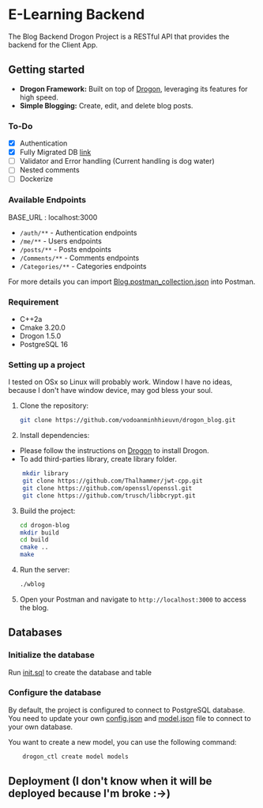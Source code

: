 # E-Learning Backend

The Blog Backend Drogon Project is a RESTful API that provides the backend for the Client App.

## Getting started

- **Drogon Framework:** Built on top of [Drogon](https://github.com/drogonframework/drogon), leveraging its features for high speed.
- **Simple Blogging:** Create, edit, and delete blog posts.

### To-Do

- [x] Authentication
- [x] Fully Migrated DB [link](https://github.com/tutorials24x7/blog-database-mysql)
- [ ] Validator and Error handling (Current handling is dog water)
- [ ] Nested comments
- [ ] Dockerize

### Available Endpoints

BASE_URL : localhost:3000

* `/auth/**` - Authentication endpoints
* `/me/**` - Users endpoints
* `/posts/**` - Posts endpoints
* `/Comments/**` - Comments endpoints
* `/Categories/**` - Categories endpoints

For more details you can import [Blog.postman_collection.json](Blog.postman_collection.json) into Postman.

### Requirement

- C++2a
- Cmake 3.20.0
- Drogon 1.5.0
- PostgreSQL 16

### Setting up a project

I tested on OSx so Linux will probably work. 
Window I have no ideas, because I don't have window device, may god bless your soul.

1. Clone the repository:

    ```bash
    git clone https://github.com/vodoanminhhieuvn/drogon_blog.git
    ```

2. Install dependencies:
- Please follow the instructions on [Drogon](https://github.com/drogonframework/drogon/wiki/ENG-02-Installation) to install Drogon.
- To add third-parties library, create library folder.
```bash
    mkdir library
    git clone https://github.com/Thalhammer/jwt-cpp.git
    git clone https://github.com/openssl/openssl.git
    git clone https://github.com/trusch/libbcrypt.git
````

3. Build the project:

    ```bash
    cd drogon-blog
    mkdir build
    cd build
    cmake ..
    make
    ```

4. Run the server:

    ```bash
    ./wblog
    ```

5. Open your Postman and navigate to `http://localhost:3000` to access the blog.


## Databases

### Initialize the database

Run [init.sql](/sql/init_schema.sql) to create the database and table

### Configure the database
By default, the project is configured to connect to PostgreSQL database.
You need to update your own [config.json](config.json) and [model.json](models/model.json) file to connect to your own database.

You want to create a new model, you can use the following command:

```bash
    drogon_ctl create model models
```

## Deployment (I don't know when it will be deployed because I'm broke :->)
